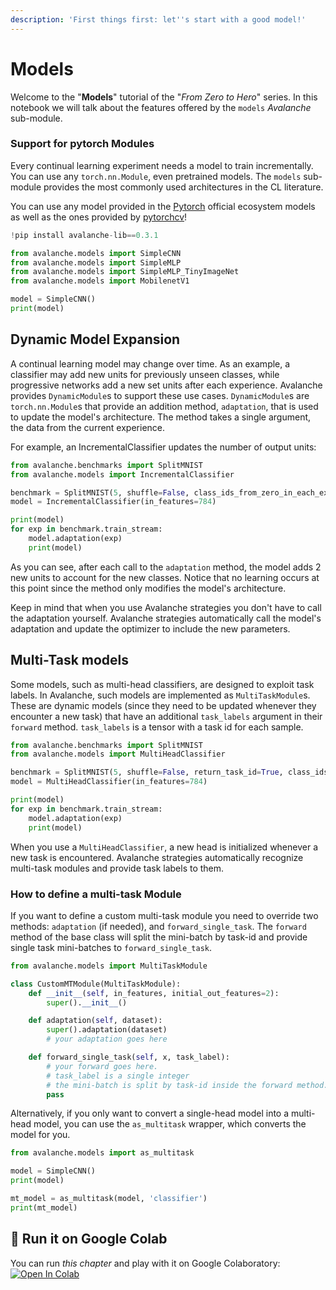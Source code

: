 ```yaml
---
description: 'First things first: let''s start with a good model!'
---
```


# Models

Welcome to the "**Models**" tutorial of the "_From Zero to Hero_" series. In this notebook we will talk about the features offered by the `models` _Avalanche_ sub-module.

### Support for pytorch Modules

Every continual learning experiment needs a model to train incrementally. You can use any `torch.nn.Module`, even pretrained models.  The `models` sub-module provides the most commonly used architectures in the CL literature.

You can use any model provided in the [Pytorch](https://pytorch.org/) official ecosystem models as well as the ones provided by [pytorchcv](https://pypi.org/project/pytorchcv/)!


```python
!pip install avalanche-lib==0.3.1
```


```python
from avalanche.models import SimpleCNN
from avalanche.models import SimpleMLP
from avalanche.models import SimpleMLP_TinyImageNet
from avalanche.models import MobilenetV1

model = SimpleCNN()
print(model)
```

## Dynamic Model Expansion
A continual learning model may change over time. As an example, a classifier may add new units for previously unseen classes, while progressive networks add a new set units after each experience. Avalanche provides `DynamicModule`s to support these use cases. `DynamicModule`s are `torch.nn.Module`s that provide an addition method, `adaptation`, that is used to update the model's architecture. The method takes a single argument, the data from the current experience.

For example, an IncrementalClassifier updates the number of output units:


```python
from avalanche.benchmarks import SplitMNIST
from avalanche.models import IncrementalClassifier

benchmark = SplitMNIST(5, shuffle=False, class_ids_from_zero_in_each_exp=False)
model = IncrementalClassifier(in_features=784)

print(model)
for exp in benchmark.train_stream:
    model.adaptation(exp)
    print(model)
```

As you can see, after each call to the `adaptation` method, the model adds 2 new units to account for the new classes. Notice that no learning occurs at this point since the method only modifies the model's architecture.

Keep in mind that when you use Avalanche strategies you don't have to call the adaptation yourself. Avalanche strategies automatically call the model's adaptation and update the optimizer to include the new parameters.

## Multi-Task models

Some models, such as multi-head classifiers, are designed to exploit task labels. In Avalanche, such models are implemented as `MultiTaskModule`s. These are dynamic models (since they need to be updated whenever they encounter a new task) that have an additional `task_labels` argument in their `forward` method. `task_labels` is a tensor with a task id for each sample.


```python
from avalanche.benchmarks import SplitMNIST
from avalanche.models import MultiHeadClassifier

benchmark = SplitMNIST(5, shuffle=False, return_task_id=True, class_ids_from_zero_in_each_exp=True)
model = MultiHeadClassifier(in_features=784)

print(model)
for exp in benchmark.train_stream:
    model.adaptation(exp)
    print(model)
```

When you use a `MultiHeadClassifier`, a new head is initialized whenever a new task is encountered. Avalanche strategies automatically recognize multi-task modules and provide task labels to them.

### How to define a multi-task Module
If you want to define a custom multi-task module you need to override two methods: `adaptation` (if needed), and `forward_single_task`. The `forward` method of the base class will split the mini-batch by task-id and provide single task mini-batches to `forward_single_task`.


```python
from avalanche.models import MultiTaskModule

class CustomMTModule(MultiTaskModule):
    def __init__(self, in_features, initial_out_features=2):
        super().__init__()

    def adaptation(self, dataset):
        super().adaptation(dataset)
        # your adaptation goes here

    def forward_single_task(self, x, task_label):
        # your forward goes here.
        # task_label is a single integer
        # the mini-batch is split by task-id inside the forward method.
        pass
```

Alternatively, if you only want to convert a single-head model into a multi-head model, you can use the `as_multitask` wrapper, which converts the model for you.


```python
from avalanche.models import as_multitask

model = SimpleCNN()
print(model)

mt_model = as_multitask(model, 'classifier')
print(mt_model)
```

## 🤝 Run it on Google Colab

You can run _this chapter_ and play with it on Google Colaboratory: [![Open In Colab](https://colab.research.google.com/assets/colab-badge.svg)](https://colab.research.google.com/github/ContinualAI/avalanche/blob/master/notebooks/from-zero-to-hero-tutorial/02_models.ipynb)
